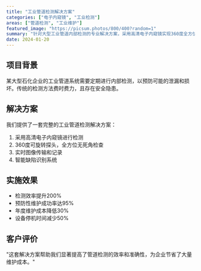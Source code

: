 ```yaml
---
title: "工业管道检测解决方案"
categories: ["电子内窥镜", "工业检测"]
areas: ["管道检测", "工业维护"]
featured_image: "https://picsum.photos/800/400?random=1"
summary: "针对大型工业管道内部检测的专业解决方案，采用高清电子内窥镜实现360度全方位检测，有效预防管道故障。"
date: 2024-01-20
---
```


## 项目背景

某大型石化企业的工业管道系统需要定期进行内部检测，以预防可能的泄漏和损坏。传统的检测方法费时费力，且存在安全隐患。

## 解决方案

我们提供了一套完整的工业管道检测解决方案：

1. 采用高清电子内窥镜进行检测
2. 360度可旋转探头，全方位无死角检查
3. 实时图像传输和记录
4. 智能缺陷识别系统

## 实施效果

- 检测效率提升200%
- 预防性维护成功率达95%
- 年度维护成本降低30%
- 设备停机时间减少50%

## 客户评价

"这套解决方案帮助我们显著提高了管道检测的效率和准确性，为企业节省了大量维护成本。"
